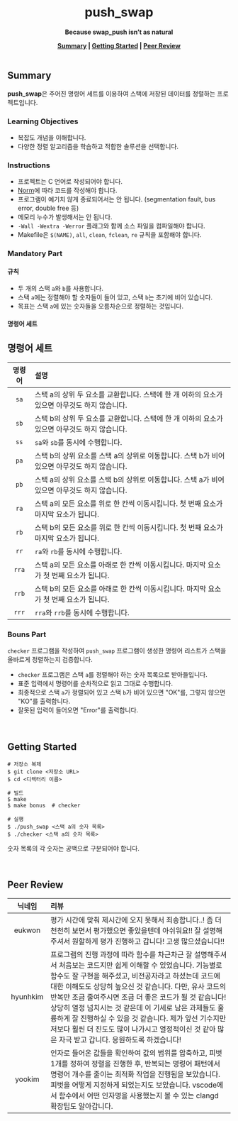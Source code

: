 <h1 align="center">push_swap</h1>

<p align="center"><strong>Because swap_push isn’t as natural</strong></p>

<div align="center">
  <strong>
    <a href="#summary">Summary</a> |
    <a href="#getting-started">Getting Started</a> |
    <a href="#peer-review">Peer Review</a>
  </strong>
</div>

<br>

## Summary

**push_swap**은 주어진 명령어 세트를 이용하여 스택에 저장된 데이터를 정렬하는 프로젝트입니다.

### Learning Objectives

- 복잡도 개념을 이해합니다.
- 다양한 정렬 알고리즘을 학습하고 적합한 솔루션을 선택합니다.

### Instructions

- 프로젝트는 C 언어로 작성되어야 합니다.
- [Norm](https://github.com/42School/norminette/blob/master/pdf/ko.norm.pdf)에 따라 코드를 작성해야 합니다.
- 프로그램이 예기치 않게 종료되어서는 안 됩니다. (segmentation fault, bus error, double free 등)
- 메모리 누수가 발생해서는 안 됩니다.
- `-Wall -Wextra -Werror` 플래그와 함께 소스 파일을 컴파일해야 합니다.
- Makefile은 `$(NAME)`, `all`, `clean`, `fclean`, `re` 규칙을 포함해야 합니다.

### Mandatory Part

#### 규칙

- 두 개의 스택 `a`와 `b`를 사용합니다.
- 스택 `a`에는 정렬해야 할 숫자들이 들어 있고, 스택 `b`는 초기에 비어 있습니다.
- 목표는 스택 `a`에 있는 숫자들을 오름차순으로 정렬하는 것입니다.

#### 명령어 세트

## 명령어 세트

| 명령어 | 설명                                                                                          |
| :----: | :-------------------------------------------------------------------------------------------- |
|  `sa`  | 스택 a의 상위 두 요소를 교환합니다. 스택에 한 개 이하의 요소가 있으면 아무것도 하지 않습니다. |
|  `sb`  | 스택 b의 상위 두 요소를 교환합니다. 스택에 한 개 이하의 요소가 있으면 아무것도 하지 않습니다. |
|  `ss`  | `sa`와 `sb`를 동시에 수행합니다.                                                              |
|  `pa`  | 스택 b의 상위 요소를 스택 a의 상위로 이동합니다. 스택 b가 비어있으면 아무것도 하지 않습니다.  |
|  `pb`  | 스택 a의 상위 요소를 스택 b의 상위로 이동합니다. 스택 a가 비어있으면 아무것도 하지 않습니다.  |
|  `ra`  | 스택 a의 모든 요소를 위로 한 칸씩 이동시킵니다. 첫 번째 요소가 마지막 요소가 됩니다.          |
|  `rb`  | 스택 b의 모든 요소를 위로 한 칸씩 이동시킵니다. 첫 번째 요소가 마지막 요소가 됩니다.          |
|  `rr`  | `ra`와 `rb`를 동시에 수행합니다.                                                              |
| `rra`  | 스택 a의 모든 요소를 아래로 한 칸씩 이동시킵니다. 마지막 요소가 첫 번째 요소가 됩니다.        |
| `rrb`  | 스택 b의 모든 요소를 아래로 한 칸씩 이동시킵니다. 마지막 요소가 첫 번째 요소가 됩니다.        |
| `rrr`  | `rra`와 `rrb`를 동시에 수행합니다.                                                            |

### Bouns Part

`checker` 프로그램을 작성하여 `push_swap` 프로그램이 생성한 명령어 리스트가 스택을 올바르게 정렬하는지 검증합니다.

- `checker` 프로그램은 스택 `a`를 정렬해야 하는 숫자 목록으로 받아들입니다.
- 표준 입력에서 명령어를 순차적으로 읽고 그대로 수행합니다.
- 최종적으로 스택 `a`가 정렬되어 있고 스택 `b`가 비어 있으면 "OK"를, 그렇지 않으면 "KO"를 출력합니다.
- 잘못된 입력이 들어오면 "Error"를 출력합니다.

<br>

## Getting Started

```shell
# 저장소 복제
$ git clone <저장소 URL>
$ cd <디렉터리 이름>

# 빌드
$ make
$ make bonus  # checker

# 실행
$ ./push_swap <스택 a의 숫자 목록>
$ ./checker <스택 a의 숫자 목록>
```

숫자 목록의 각 숫자는 공백으로 구분되어야 합니다.

<br>

## Peer Review

|  닉네임  | 리뷰                                                                                                                                                                                                                                                                                                                                                                                                                                                                                                                     |
| :------: | :----------------------------------------------------------------------------------------------------------------------------------------------------------------------------------------------------------------------------------------------------------------------------------------------------------------------------------------------------------------------------------------------------------------------------------------------------------------------------------------------------------------------- |
|  eukwon  | 평가 시간에 맞춰 제시간에 오지 못해서 죄송합니다..! 좀 더 천천히 보면서 평가했으면 좋았을텐데 아쉬워요!! 잘 설명해주셔서 원할하게 평가 진행하고 갑니다! 고생 많으셨습니다!!                                                                                                                                                                                                                                                                                                                                              |
| hyunhkim | 프로그램의 진행 과정에 따라 함수를 차근차근 잘 설명해주셔서 처음보는 코드지만 쉽게 이해할 수 있었습니다. 기능별로 함수도 잘 구현을 해주셨고, 비전공자라고 하셨는데 코드에 대한 이해도도 상당히 높으신 것 같습니다. 다만, 유사 코드의 반복만 조금 줄여주시면 조금 더 좋은 코드가 될 것 같습니다! 상당히 열정 넘치시는 것 같은데 이 기세로 남은 과제들도 훌륭하게 잘 진행하실 수 있을 것 같습니다. 제가 앞선 기수지만 저보다 훨씬 더 진도도 많이 나가시고 열정적이신 것 같아 많은 자극 받고 갑니다. 응원하도록 하겠습니다! |
|  yookim  | 인자로 들어온 값들을 확인하여 값의 범위를 압축하고, 피벗 1개를 정하여 정렬을 진행한 후, 반복되는 명령어 패턴에서 명령어 개수를 줄이는 최적화 작업을 진행됨을 보았습니다. 피벗을 어떻게 지정하게 되었는지도 보았습니다. vscode에서 함수에서 어떤 인자명을 사용했는지 볼 수 있는 clangd 확장팁도 알아갑니다.                                                                                                                                                                                                               |
